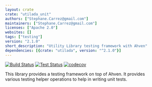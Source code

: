 ```yaml
---
layout: crate
crate: "utilada_unit"
authors: ["Stephane.Carrez@gmail.com"]
maintainers: ["Stephane.Carrez@gmail.com"]
licenses: ["Apache 2.0"]
websites: []
tags: ["testing"]
version: "2.1.0"
short_description: "Utility Library testing framework with Ahven"
dependencies: [{crate: "utilada", version: "^2.1.0"}]
---
```


[![Build Status](https://img.shields.io/jenkins/s/https/jenkins.vacs.fr/Ada-Util.svg)](https://jenkins.vacs.fr/job/Ada-Util/)
[![Test Status](https://img.shields.io/jenkins/t/https/jenkins.vacs.fr/Ada-Util.svg)](https://jenkins.vacs.fr/job/Ada-Util/)
[![codecov](https://codecov.io/gh/stcarrez/ada-util/branch/master/graph/badge.svg)](https://codecov.io/gh/stcarrez/ada-util)

This library provides a testing framework on top of Ahven.
It provides various testing helper operations to help in
writing unit tests.



